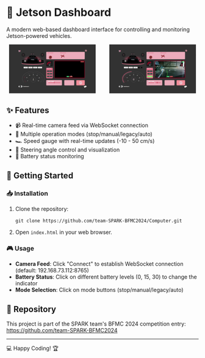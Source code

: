 # 🚗 Jetson Dashboard

A modern web-based dashboard interface for controlling and monitoring Jetson-powered vehicles.

<div align="center">
  <img src="https://github.com/team-SPARK-BFMC2024/Computer/raw/main/Jetson%20Dashboard.jpg" width="45%" alt="Jetson Dashboard"/>
  &nbsp; &nbsp; &nbsp; &nbsp;
  <img src="https://github.com/team-SPARK-BFMC2024/Computer/raw/main/Jetson%20Dashboard%20Start.jpg" width="45%" alt="Jetson Dashboard Start"/></div>

## ✨ Features

- 📹 Real-time camera feed via WebSocket connection
- 🔄 Multiple operation modes (stop/manual/legacy/auto)
- 🏎️ Speed gauge with real-time updates (-10 - 50 cm/s)
- 🎯 Steering angle control and visualization
- 🔋 Battery status monitoring

## 🚀 Getting Started

### 📥 Installation

1. Clone the repository:
   ```
   git clone https://github.com/team-SPARK-BFMC2024/Computer.git
   ```

2. Open `index.html` in your web browser.

### 🎮 Usage

- **Camera Feed**: Click "Connect" to establish WebSocket connection (default: 192.168.73.112:8765)
- **Battery Status**: Click on different battery levels (0, 15, 30) to change the indicator
- **Mode Selection**: Click on mode buttons (stop/manual/legacy/auto)

## 🔗 Repository

This project is part of the SPARK team's BFMC 2024 competition entry:
https://github.com/team-SPARK-BFMC2024

---

💻 Happy Coding! 🏆
